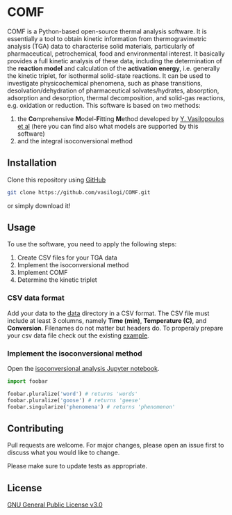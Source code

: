 # COMF

COMF is a Python-based open-source thermal analysis software. It is essentially a tool to obtain kinetic information from thermogravimetric analysis (TGA) data to characterise solid materials, particularly of pharmaceutical, petrochemical, food and environmental interest. It basically provides a full kinetic analysis of these data, including the determination of the **reaction model** and calculation of the **activation energy**, i.e. generally the kinetic triplet, for isothermal solid-state reactions. It can be used to investigate physicochemical phenomena, such as phase transitions, desolvation/dehydration of pharmaceutical solvates/hydrates, absorption, adsorption and desorption, thermal decomposition, and solid-gas reactions, e.g. oxidation or reduction. This software is based on two methods:

1. the **Co**mprehensive **M**odel-**F**itting **M**ethod developed by [Y. Vasilopoulos et al](https://www.mdpi.com/2073-4352/10/2/139/htm) (here you can find also what models are supported by this software)
2. and the integral isoconversional method

## Installation

Clone this repository using [GitHub](https://help.github.com/en/enterprise/2.13/user/articles/cloning-a-repository)

```bash
git clone https://github.com/vasilogi/COMF.git
```

or simply download it!

## Usage

To use the software, you need to apply the following steps:

1. Create CSV files for your TGA data
2. Implement the isoconversional method
3. Implement COMF
4. Determine the kinetic triplet

### CSV data format

Add your data to the [data](./data) directory in a CSV format. The CSV file must include at least 3 columns, namely **Time (min)**, **Temperature (C)**, and **Conversion**. Filenames do not matter but headers do. To properaly prepare your csv data file check out the existing [example](./data/80_0_Celcius.csv).

### Implement the isoconversional method

Open the [isoconversional analysis Jupyter notebook](./iso-analysis.ipynb).



```python
import foobar

foobar.pluralize('word') # returns 'words'
foobar.pluralize('goose') # returns 'geese'
foobar.singularize('phenomena') # returns 'phenomenon'
```

## Contributing
Pull requests are welcome. For major changes, please open an issue first to discuss what you would like to change.

Please make sure to update tests as appropriate.

## License
[GNU General Public License v3.0](https://choosealicense.com/licenses/gpl-3.0/)
